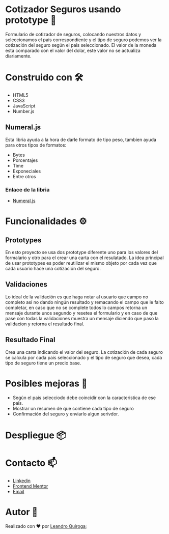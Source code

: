 # Cotizador Seguros usando prototype 🏧
Formulario de cotizador de seguros, colocando nuestros datos y seleccionamos el pais correspondiente y el tipo de seguro podemos ver la cotización del seguro según el pais seleccionado. El valor de la moneda esta comparado con el valor del dolar, este valor no se actualiza diariamente. 

# Construido con 🛠️
- HTML5
- CSS3 
- JavaScript
- Number.js 

## Numeral.js 
Esta libria ayuda a la hora de darle formato de tipo peso, tambien ayuda para otros tipos de formatos:
- Bytes
- Porcentajes
- Time 
- Exponeciales 
- Entre otros 
### Enlace de la libria 
-  [Numeral.js](http://numeraljs.com/)

# Funcionalidades ⚙️
## Prototypes
En esto proyecto se usa dos prototype diferente uno para los valores del formalario y otro para el crear una carta con el resulatado. La idea principal de usar prototypes es poder reutilizar el mismo objeto por cada vez que cada usuario hace una cotización del seguro.

## Validaciones
Lo ideal de la validación es que haga notar al usuario que campo no completo así no dando ningún resultado y remacando el campo que le falto completar, en caso que no se complete todos lo campos retorna un mensaje durante unos segundo y resetea el formulario y en caso de que pase con todas la validaciones muestra un mensaje diciendo que paso la validacion y retorna el resultado final. 

## Resultado Final
Crea una carta indicando el valor del seguro. La cotización de cada seguro se calcula por cada pais seleccionado y el tipo de seguro que desea, cada tipo de seguro tiene un precio base. 

# Posibles mejoras 🚀
- Según el pais selecciodo debe coincidir con la caracteristica de ese pais.
- Mostrar un resumen de que contiene cada tipo de seguro
- Confirmación del seguro y enviarlo algun serivdor. 

# Despliegue 📦

# Contacto 📫
- [Linkedin](https://www.linkedin.com/in/leanquiroga95/)
- [Frontend Mentor](https://www.frontendmentor.io/profile/leandroquiroga)
- [Email](mailto:leandroquiroga9514@gmail.com)

# Autor 👤
Realizado con ❤️ por [Leandro Quiroga](https://github.com/leandroquiroga);
